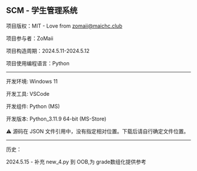 SCM - 学生管理系统
---
项目版权：MIT - Love from zomaii@maichc.club

项目参与者：ZoMaii

项目构造周期：2024.5.11-2024.5.12

项目使用编程语言：Python

---
开发环境: Windows 11

开发工具: VSCode

开发组件: Python (MS)

开发版本: Python_3.11.9 64-bit (MS-Store)

:warning: 源码在 JSON 文件引用中，没有指定相对位置。下载后请自行确定文件位置。

---
历史：

2024.5.15 - 补充 new_4.py 到 OOB,为 grade数组化提供参考
